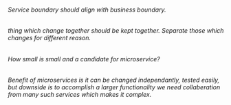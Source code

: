 ###### Service boundary should align with business boundary.
###### thing which change together should be kept together. Separate those which changes for different reason.
###### How small is small and a candidate for microservice?
###### Benefit of microservices is it can be changed independantly, tested easily, but downside is to accomplish a larger functionality we need collaberation from many such services which makes it complex.
